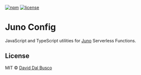 [![npm][npm-badge]][npm-badge-url]
[![license][npm-license]][npm-license-url]

[npm-badge]: https://img.shields.io/npm/v/@junobuild/functions
[npm-badge-url]: https://www.npmjs.com/package/@junobuild/functions
[npm-license]: https://img.shields.io/npm/l/@junobuild/functions
[npm-license-url]: https://github.com/junobuild/juno-js/blob/main/LICENSE

# Juno Config

JavaScript and TypeScript utilities for [Juno] Serverless Functions.

<!-- TSDOC_START -->

<!-- TSDOC_END -->

## License

MIT © [David Dal Busco](mailto:david.dalbusco@outlook.com)

[juno]: https://juno.build
